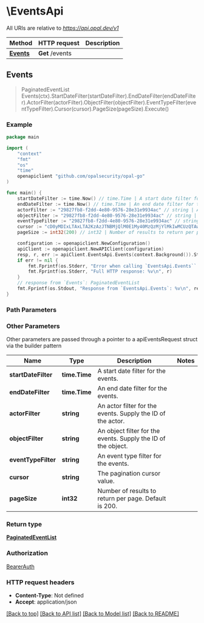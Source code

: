 # \EventsApi

All URIs are relative to *https://api.opal.dev/v1*

Method | HTTP request | Description
------------- | ------------- | -------------
[**Events**](EventsApi.md#Events) | **Get** /events | 



## Events

> PaginatedEventList Events(ctx).StartDateFilter(startDateFilter).EndDateFilter(endDateFilter).ActorFilter(actorFilter).ObjectFilter(objectFilter).EventTypeFilter(eventTypeFilter).Cursor(cursor).PageSize(pageSize).Execute()





### Example

```go
package main

import (
    "context"
    "fmt"
    "os"
    "time"
    openapiclient "github.com/opalsecurity/opal-go"
)

func main() {
    startDateFilter := time.Now() // time.Time | A start date filter for the events. (optional)
    endDateFilter := time.Now() // time.Time | An end date filter for the events. (optional)
    actorFilter := "29827fb8-f2dd-4e80-9576-28e31e9934ac" // string | An actor filter for the events. Supply the ID of the actor. (optional)
    objectFilter := "29827fb8-f2dd-4e80-9576-28e31e9934ac" // string | An object filter for the events. Supply the ID of the object. (optional)
    eventTypeFilter := "29827fb8-f2dd-4e80-9576-28e31e9934ac" // string | An event type filter for the events. (optional)
    cursor := "cD0yMDIxLTAxLTA2KzAzJTNBMjQlM0E1My40MzQzMjYlMkIwMCUzQTAw" // string | The pagination cursor value. (optional)
    pageSize := int32(200) // int32 | Number of results to return per page. Default is 200. (optional)

    configuration := openapiclient.NewConfiguration()
    apiClient := openapiclient.NewAPIClient(configuration)
    resp, r, err := apiClient.EventsApi.Events(context.Background()).StartDateFilter(startDateFilter).EndDateFilter(endDateFilter).ActorFilter(actorFilter).ObjectFilter(objectFilter).EventTypeFilter(eventTypeFilter).Cursor(cursor).PageSize(pageSize).Execute()
    if err != nil {
        fmt.Fprintf(os.Stderr, "Error when calling `EventsApi.Events``: %v\n", err)
        fmt.Fprintf(os.Stderr, "Full HTTP response: %v\n", r)
    }
    // response from `Events`: PaginatedEventList
    fmt.Fprintf(os.Stdout, "Response from `EventsApi.Events`: %v\n", resp)
}
```

### Path Parameters



### Other Parameters

Other parameters are passed through a pointer to a apiEventsRequest struct via the builder pattern


Name | Type | Description  | Notes
------------- | ------------- | ------------- | -------------
 **startDateFilter** | **time.Time** | A start date filter for the events. | 
 **endDateFilter** | **time.Time** | An end date filter for the events. | 
 **actorFilter** | **string** | An actor filter for the events. Supply the ID of the actor. | 
 **objectFilter** | **string** | An object filter for the events. Supply the ID of the object. | 
 **eventTypeFilter** | **string** | An event type filter for the events. | 
 **cursor** | **string** | The pagination cursor value. | 
 **pageSize** | **int32** | Number of results to return per page. Default is 200. | 

### Return type

[**PaginatedEventList**](PaginatedEventList.md)

### Authorization

[BearerAuth](../README.md#BearerAuth)

### HTTP request headers

- **Content-Type**: Not defined
- **Accept**: application/json

[[Back to top]](#) [[Back to API list]](../README.md#documentation-for-api-endpoints)
[[Back to Model list]](../README.md#documentation-for-models)
[[Back to README]](../README.md)

